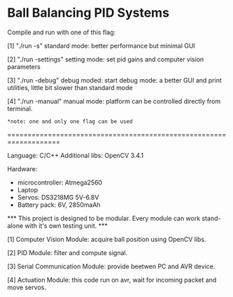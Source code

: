 
# Ball Balancing PID Systems 

Compile and run with one of this flag:

[1] "./run -s"
 	standard mode: better performance but minimal GUI

[2]	"./run -settings"
	setting mode: set pid gains and computer vision parameters
 
[3]	"./run -debug"
  	debug moded: start debug mode: a better GUI and print utilities,
 	little bit slower than standard mode
  
[4]	"./run -manual"
  	manual mode: platform can be controlled directly from terminal.

	*note: one and only one flag can be used

===================================================================

Language: C/C++
Additional libs: OpenCV 3.4.1

Hardware:
- microcontroller: Atmega2560
- Laptop
- Servos: DS3218MG 5V-6.8V
- Battery pack: 6V, 2850maAh

*** This project is designed to be modular. Every module can work stand-alone with it's own testing unit. ***

[1] Computer Vision Module: acquire ball position using OpenCV libs.

[2] PID Module: filter and compute signal.

[3] Serial Communication Module: provide beetwen PC and AVR device.

[4] Actuation Module: this code run on avr, wait for incoming packet and move servos.

